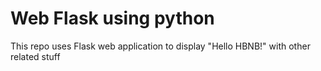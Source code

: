 # Web Flask using python

This repo uses Flask web application to display "Hello HBNB!" with other related stuff
